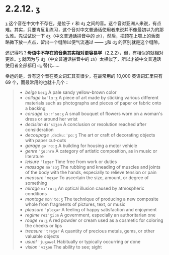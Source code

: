 # 2.2.12. `ʒ`

`ʒ` 这个音在中文中不存在，是位于 `r` 和 `dʒ` 之间的音。这个音对亚洲人来说，有点难。其实，只要肯反复练习，这个音对中文普通话使用者来说并不像最初以为的那么难。先试试说一下 `dʒ`（中文普通话拼音中的 `zh`），然后，把顶在上颚上的舌面略微下放一点点，留出一个缝隙以便气流通过 —— `ʒ`和 `dʒ` 的区别就是这个缝隙。

还记得吗？**母语中不存在的音素其实相对更容易学**（[2.2.2](14-fv)），但，有相似的就相对更难。`ʒ` 就因为与 `dʒ`（中文普通话拼音中的 `zh`）太相似了，所以才被中文普通话使用者全部都用 `dʒ` 替代……

幸运的是，含有这个音在英文词汇其实很少，在最常用的 10,000 英语词汇里只有 69 个，而最常用的也就十几个：

> * *beige* `beɪʒ`<span class="speak-word-inline" data-audio-uk="/audios/beige-uk.mp3" data-audio-us="/audios/beige-us.mp3"></span> A pale sandy yellow-brown color
> * *collage* `kəˈlɑːʒ`<span class="speak-word-inline" data-audio-uk="/audios/collage-uk.mp3" data-audio-us="/audios/collage-us.mp3"></span> A piece of art made by sticking various different materials such as photographs and pieces of paper or fabric onto a backing
> * *corsage* `kɔːrˈsɑːʒ`<span class="speak-word-inline" data-audio-uk="/audios/corsage-uk.mp3" data-audio-us="/audios/corsage-us.mp3"></span> A small bouquet of flowers worn on a woman's dress or around her wrist
> * *decision* `dɪˈsɪʒən`<span class="speak-word-inline" data-audio-uk="/audios/decision-uk.mp3" data-audio-us="/audios/decision-us.mp3"></span> A conclusion or resolution reached after consideration
> * *decoupage* `ˌdeɪkuːˈpɑːʒ`<span class="speak-word-inline" data-audio-uk="/audios/decoupage-uk.mp3" data-audio-us="/audios/decoupage-us.mp3"></span> The art or craft of decorating objects with paper cut-outs
> * *garage* `ɡəˈrɑːʒ`<span class="speak-word-inline" data-audio-uk="/audios/garage-uk.mp3" data-audio-us="/audios/garage-us.mp3"></span> A building for housing a motor vehicle
> * *genre* `ˈʒɑːnrə`<span class="speak-word-inline" data-audio-uk="/audios/genre-uk.mp3" data-audio-us="/audios/genre-us.mp3"></span> A category of artistic composition, as in music or literature
> * *leisure* `ˈleʒər`<span class="speak-word-inline" data-audio-uk="/audios/leisure-uk.mp3" data-audio-us="/audios/leisure-us.mp3"></span> Time free from work or duties
> * *massage* `məˈsɑʒ`<span class="speak-word-inline" data-audio-uk="/audios/massage-uk.mp3" data-audio-us="/audios/massage-us.mp3"></span> The rubbing and kneading of muscles and joints of the body with the hands, especially to relieve tension or pain
> * *measure* `ˈmeʒər`<span class="speak-word-inline" data-audio-uk="/audios/measure-uk.mp3" data-audio-us="/audios/measure-us.mp3"></span> To ascertain the size, amount, or degree of something
> * *mirage* `mɪˈrɑːʒ`<span class="speak-word-inline" data-audio-uk="/audios/mirage-uk.mp3" data-audio-us="/audios/mirage-us.mp3"></span> An optical illusion caused by atmospheric conditions
> * *montage* `mɒnˈtɑːʒ`<span class="speak-word-inline" data-audio-uk="/audios/montage-uk.mp3" data-audio-us="/audios/montage-us.mp3"></span> The technique of producing a new composite whole from fragments of pictures, text, or music
> * *pleasure* `ˈpleʒər`<span class="speak-word-inline" data-audio-uk="/audios/pleasure-uk.mp3" data-audio-us="/audios/pleasure-us.mp3"></span> A feeling of happy satisfaction and enjoyment
> * *regime* `reɪˈʒiːm`<span class="speak-word-inline" data-audio-uk="/audios/regime-uk.mp3" data-audio-us="/audios/regime-us.mp3"></span> A government, especially an authoritarian one
> * *rouge* `ruːʒ`<span class="speak-word-inline" data-audio-uk="/audios/rouge-uk.mp3" data-audio-us="/audios/rouge-us.mp3"></span> A red powder or cream used as a cosmetic for coloring the cheeks or lips
> * *treasure* `ˈtreʒər`<span class="speak-word-inline" data-audio-uk="/audios/treasure-uk.mp3" data-audio-us="/audios/treasure-us.mp3"></span> A quantity of precious metals, gems, or other valuable objects
> * *usual* `ˈjuʒəwəl`<span class="speak-word-inline" data-audio-uk="/audios/usual-uk.mp3" data-audio-us="/audios/usual-us.mp3"></span> Habitually or typically occurring or done
> * *vision* `ˈvɪʒən`<span class="speak-word-inline" data-audio-uk="/audios/vision-uk.mp3" data-audio-us="/audios/vision-us.mp3"></span> The ability to see; sight

